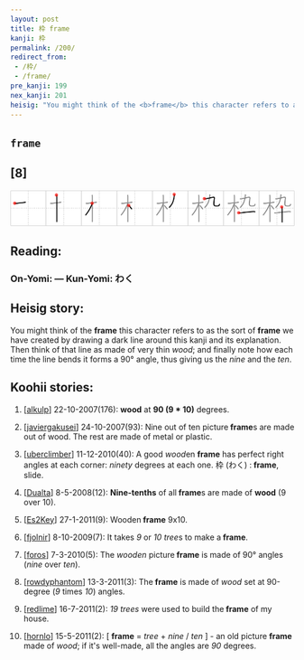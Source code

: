 ```yaml
---
layout: post
title: 枠 frame
kanji: 枠
permalink: /200/
redirect_from:
 - /枠/
 - /frame/
pre_kanji: 199
nex_kanji: 201
heisig: "You might think of the <b>frame</b> this character refers to as the sort of <b>frame</b> we have created by drawing a dark line around this kanji and its explanation. Then think of that line as made of very thin <i>wood</i>; and finally note how each time the line bends it forms a 90° angle, thus giving us the <i>nine</i> and the <i>ten</i>."
---
```


## `frame`

## [8]

<div class="stroke"><img src="../images/E69EA0.png" /></div>

## Reading:

### On-Yomi:  &mdash; Kun-Yomi: わく

## Heisig story:

You might think of the <b>frame</b> this character refers to as the sort of <b>frame</b> we have created by drawing a dark line around this kanji and its explanation. Then think of that line as made of very thin <i>wood</i>; and finally note how each time the line bends it forms a 90° angle, thus giving us the <i>nine</i> and the <i>ten</i>.

## Koohii stories:

1) [<a href="http://kanji.koohii.com/profile/alkulp">alkulp</a>] 22-10-2007(176): <strong>wood</strong> at <strong>90 (9 * 10)</strong> degrees.

2) [<a href="http://kanji.koohii.com/profile/javiergakusei">javiergakusei</a>] 24-10-2007(93): Nine out of ten picture<strong> frame</strong>s are made out of wood. The rest are made of metal or plastic.

3) [<a href="http://kanji.koohii.com/profile/uberclimber">uberclimber</a>] 11-12-2010(40): A good <em>wood</em>en <strong>frame</strong> has perfect right angles at each corner: <em>ninety</em> degrees at each one. 枠 (わく) :<strong> frame</strong>, slide.

4) [<a href="http://kanji.koohii.com/profile/Dualta">Dualta</a>] 8-5-2008(12): <strong>Nine-tenths</strong> of all<strong> frame</strong>s are made of <strong>wood</strong> (9 over 10).

5) [<a href="http://kanji.koohii.com/profile/Es2Key">Es2Key</a>] 27-1-2011(9): Wooden<strong> frame</strong> 9x10.

6) [<a href="http://kanji.koohii.com/profile/fjolnir">fjolnir</a>] 8-10-2009(7): It takes <em>9</em> or <em>10</em> <em>tree</em>s to make a<strong> frame</strong>.

7) [<a href="http://kanji.koohii.com/profile/foros">foros</a>] 7-3-2010(5): The <em>wooden</em> picture<strong> frame</strong> is made of 90° angles (<em>nine</em> over <em>ten</em>).

8) [<a href="http://kanji.koohii.com/profile/rowdyphantom">rowdyphantom</a>] 13-3-2011(3): The<strong> frame</strong> is made of <em>wood</em> set at 90-degree (<em>9</em> times <em>10</em>) angles.

9) [<a href="http://kanji.koohii.com/profile/redlime">redlime</a>] 16-7-2011(2): <em>19 trees</em> were used to build the<strong> frame</strong> of my house.

10) [<a href="http://kanji.koohii.com/profile/hornlo">hornlo</a>] 15-5-2011(2): [ <strong>frame</strong> = <em>tree</em> + <em>nine</em> / <em>ten</em> ] - an old picture <strong>frame</strong> made of <em>wood</em>; if it&#039;s well-made, all the angles are <em>90</em> degrees.

